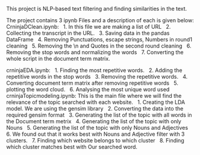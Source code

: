 This project is NLP-based text filtering and finding similarities in the text.

The project contains 3 ipynb Files and a description of each is given below:
CrninjaDClean.ipynb: 
  1. In this file we are making a list of URL 
  2. Collecting the transcript in the URL.
  3. Saving data in the pandas DataFrame
  4. Removing Punctuations, escape strings, Numbers in round1 cleaning
  5. Removing the \n and Quotes in the second round cleaning
  6. Removing the stop words and normalizing the words
  7. Converting the whole script in the document term matrix.

crninjaEDA.ipynb:
  1. Finding the most repetitive words.
  2. Adding the repetitive words in the stop words
  3. Removing the repetitive words.
  4. Converting document term matrix after removing repetitive words
  5. plotting the word cloud.
  6. Analysing the most unique word used
  
crninjaTopicmodeling.ipynb: This is the main file where we will find the relevance of the topic searched with each website.
  1. Creating the LDA model. We are using the gensim library
  2. Converting the data into the required gensim format
  3. Generating the list of the topic with all words in the Document term metrix
  4. Generating the list of the topic with only Nouns
  5. Generating the list of the topic with only Nouns and Adjectives
  6. We found out that it works best with Nouns and Adjective filter with 3 clusters.
  7. Finding which website belongs to which cluster
  8. Finding which cluster matches best with Our searched word.
